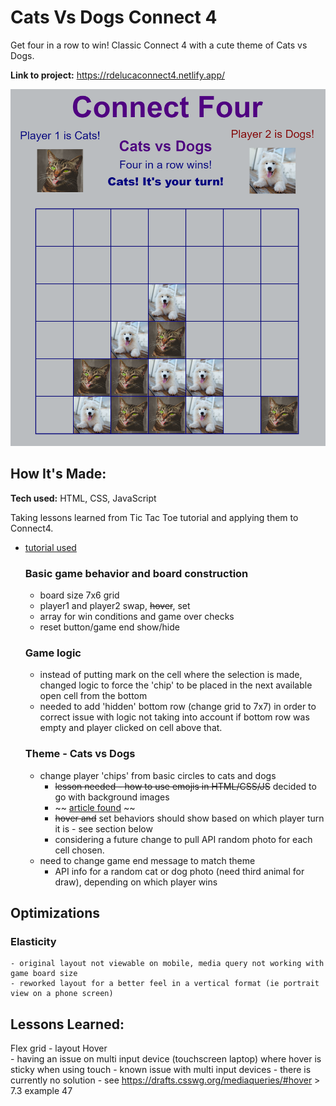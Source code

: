 # Cats Vs Dogs Connect 4 

Get four in a row to win! Classic Connect 4 with a cute theme of Cats vs Dogs.

**Link to project:** https://rdelucaconnect4.netlify.app/

![Screenshot of Cats Vs Dogs Connect 4](https://github.com/ReneeDeLuca/Connect4/blob/main/RDConnect4.png)

## How It's Made:

**Tech used:** HTML, CSS, JavaScript

Taking lessons learned from Tic Tac Toe tutorial and applying them to Connect4. 

- [tutorial used](https://www.codebrainer.com/blog/tic-tac-toe-javascript-game)

  ### Basic game behavior and board construction
    - board size 7x6 grid 
    - player1 and player2 swap, ~~hover~~, set 
    - array for win conditions and game over checks 
    - reset button/game end show/hide 

  ### Game logic 
    - instead of putting mark on the cell where the selection is made, changed logic to force the 'chip' to be placed in the next available open cell from the bottom 
    - needed to add 'hidden' bottom row (change grid to 7x7) in order to correct issue with logic not taking into account if bottom row was empty and player clicked on cell above that. 

  ### Theme - Cats vs Dogs
    - change player 'chips' from basic circles to cats and dogs 
      - ~~lesson needed - how to use emojis in HTML/CSS/JS~~ decided to go with background images 
      - ~~ [article found](https://dev.to/beumsk/how-to-add-emoji-s-in-your-website-using-html-css-or-javascript-4g6g) ~~
      - ~~hover and~~ set behaviors should show based on which player turn it is - see section below 
      - considering a future change to pull API random photo for each cell chosen. 
    - need to change game end message to match theme
      - API info for a random cat or dog photo (need third animal for draw), depending on which player wins

## Optimizations

### Elasticity 
    - original layout not viewable on mobile, media query not working with game board size 
    - reworked layout for a better feel in a vertical format (ie portrait view on a phone screen)

## Lessons Learned:

Flex grid - layout
Hover  
    - having an issue on multi input device (touchscreen laptop) where hover is sticky when using touch 
    - known issue with multi input devices 
      - there is currently no solution 
        - see https://drafts.csswg.org/mediaqueries/#hover > 7.3 example 47






